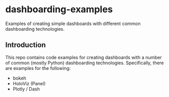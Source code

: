 # dashboarding-examples
Examples of creating simple dashboards with different common dashboarding technologies.

## Introduction

This repo contains code examples for creating dashboards with a number of common (mostly Python) dashboarding technologies. Specifically, there are examples for the following:
* bokeh
* HoloViz (Panel)
* Plotly / Dash
